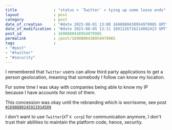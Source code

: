 ```yaml
---
title                : "status > `Twitter` > tying up some loose ends"
layout               : post
category             : post
date_of_creation     : "#date 2023-08-01 13:00 1690880438954979985 GMT"
date_of_modification : "#date 2023-08-05 13:11 1691226716114082423 GMT"
post_id              : 1690880438954979985
permalink            : /post/1690880438954979985
tags                 :
- "#post"
- "#twitter"
- "#security"
---
```


I remembered that `Twitter` users can allow third party applications to get a person geolocation, meaning that somebody I follow can know my location.

For some time I was okay with companies being able to know my IP because I have accounts for most of them.

This concession was okay until the rebranding which is worrisome, see post [`#1690880245921914509`](/post/1690880245921914509)

I don't want to use `Twitter`(`X`? `X corp`) for communication anymore, I don't trust their abilities to maintain the platform code, hence, security. 
